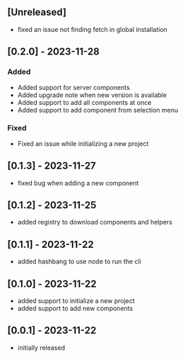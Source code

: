 ## [Unreleased]

- fixed an issue not finding fetch in global installation

## [0.2.0] - 2023-11-28

### Added

- Added support for server components
- Added upgrade note when new version is available
- Added support to add all components at once
- Added support to add component from selection menu

### Fixed

- Fixed an issue while initializing a new project

## [0.1.3] - 2023-11-27

- fixed bug when adding a new component

## [0.1.2] - 2023-11-25

- added registry to download components and helpers

## [0.1.1] - 2023-11-22

- added hashbang to use node to run the cli

## [0.1.0] - 2023-11-22

- added support to initialize a new project
- added support to add new components

## [0.0.1] - 2023-11-22

- initially released
